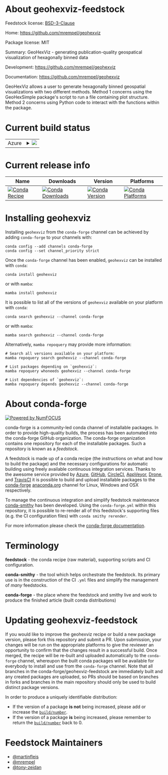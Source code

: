 About geohexviz-feedstock
=========================

Feedstock license: [BSD-3-Clause](https://github.com/conda-forge/geohexviz-feedstock/blob/main/LICENSE.txt)

Home: https://github.com/mrempel/geohexviz

Package license: MIT

Summary: GeoHexViz - generating publication-quality geospatical visualization of hexagonally binned data

Development: https://github.com/mrempel/geohexviz

Documentation: https://github.com/mrempel/geohexviz

GeoHexViz allows a user to generate hexagonally binned geospatial visualizations
with two different methods. Method 1 concerns using the GeoHexSimple package's
script to run a file containing plot structure. Method 2 concerns using Python
code to interact with the functions within the package.


Current build status
====================


<table>
    
  <tr>
    <td>Azure</td>
    <td>
      <details>
        <summary>
          <a href="https://dev.azure.com/conda-forge/feedstock-builds/_build/latest?definitionId=18626&branchName=main">
            <img src="https://dev.azure.com/conda-forge/feedstock-builds/_apis/build/status/geohexviz-feedstock?branchName=main">
          </a>
        </summary>
        <table>
          <thead><tr><th>Variant</th><th>Status</th></tr></thead>
          <tbody><tr>
              <td>linux_64_python3.10.____cpython</td>
              <td>
                <a href="https://dev.azure.com/conda-forge/feedstock-builds/_build/latest?definitionId=18626&branchName=main">
                  <img src="https://dev.azure.com/conda-forge/feedstock-builds/_apis/build/status/geohexviz-feedstock?branchName=main&jobName=linux&configuration=linux%20linux_64_python3.10.____cpython" alt="variant">
                </a>
              </td>
            </tr><tr>
              <td>linux_64_python3.11.____cpython</td>
              <td>
                <a href="https://dev.azure.com/conda-forge/feedstock-builds/_build/latest?definitionId=18626&branchName=main">
                  <img src="https://dev.azure.com/conda-forge/feedstock-builds/_apis/build/status/geohexviz-feedstock?branchName=main&jobName=linux&configuration=linux%20linux_64_python3.11.____cpython" alt="variant">
                </a>
              </td>
            </tr><tr>
              <td>linux_64_python3.12.____cpython</td>
              <td>
                <a href="https://dev.azure.com/conda-forge/feedstock-builds/_build/latest?definitionId=18626&branchName=main">
                  <img src="https://dev.azure.com/conda-forge/feedstock-builds/_apis/build/status/geohexviz-feedstock?branchName=main&jobName=linux&configuration=linux%20linux_64_python3.12.____cpython" alt="variant">
                </a>
              </td>
            </tr><tr>
              <td>linux_64_python3.13.____cp313</td>
              <td>
                <a href="https://dev.azure.com/conda-forge/feedstock-builds/_build/latest?definitionId=18626&branchName=main">
                  <img src="https://dev.azure.com/conda-forge/feedstock-builds/_apis/build/status/geohexviz-feedstock?branchName=main&jobName=linux&configuration=linux%20linux_64_python3.13.____cp313" alt="variant">
                </a>
              </td>
            </tr><tr>
              <td>linux_64_python3.9.____cpython</td>
              <td>
                <a href="https://dev.azure.com/conda-forge/feedstock-builds/_build/latest?definitionId=18626&branchName=main">
                  <img src="https://dev.azure.com/conda-forge/feedstock-builds/_apis/build/status/geohexviz-feedstock?branchName=main&jobName=linux&configuration=linux%20linux_64_python3.9.____cpython" alt="variant">
                </a>
              </td>
            </tr><tr>
              <td>osx_64_python3.10.____cpython</td>
              <td>
                <a href="https://dev.azure.com/conda-forge/feedstock-builds/_build/latest?definitionId=18626&branchName=main">
                  <img src="https://dev.azure.com/conda-forge/feedstock-builds/_apis/build/status/geohexviz-feedstock?branchName=main&jobName=osx&configuration=osx%20osx_64_python3.10.____cpython" alt="variant">
                </a>
              </td>
            </tr><tr>
              <td>osx_64_python3.11.____cpython</td>
              <td>
                <a href="https://dev.azure.com/conda-forge/feedstock-builds/_build/latest?definitionId=18626&branchName=main">
                  <img src="https://dev.azure.com/conda-forge/feedstock-builds/_apis/build/status/geohexviz-feedstock?branchName=main&jobName=osx&configuration=osx%20osx_64_python3.11.____cpython" alt="variant">
                </a>
              </td>
            </tr><tr>
              <td>osx_64_python3.12.____cpython</td>
              <td>
                <a href="https://dev.azure.com/conda-forge/feedstock-builds/_build/latest?definitionId=18626&branchName=main">
                  <img src="https://dev.azure.com/conda-forge/feedstock-builds/_apis/build/status/geohexviz-feedstock?branchName=main&jobName=osx&configuration=osx%20osx_64_python3.12.____cpython" alt="variant">
                </a>
              </td>
            </tr><tr>
              <td>osx_64_python3.13.____cp313</td>
              <td>
                <a href="https://dev.azure.com/conda-forge/feedstock-builds/_build/latest?definitionId=18626&branchName=main">
                  <img src="https://dev.azure.com/conda-forge/feedstock-builds/_apis/build/status/geohexviz-feedstock?branchName=main&jobName=osx&configuration=osx%20osx_64_python3.13.____cp313" alt="variant">
                </a>
              </td>
            </tr><tr>
              <td>osx_64_python3.9.____cpython</td>
              <td>
                <a href="https://dev.azure.com/conda-forge/feedstock-builds/_build/latest?definitionId=18626&branchName=main">
                  <img src="https://dev.azure.com/conda-forge/feedstock-builds/_apis/build/status/geohexviz-feedstock?branchName=main&jobName=osx&configuration=osx%20osx_64_python3.9.____cpython" alt="variant">
                </a>
              </td>
            </tr><tr>
              <td>win_64_python3.10.____cpython</td>
              <td>
                <a href="https://dev.azure.com/conda-forge/feedstock-builds/_build/latest?definitionId=18626&branchName=main">
                  <img src="https://dev.azure.com/conda-forge/feedstock-builds/_apis/build/status/geohexviz-feedstock?branchName=main&jobName=win&configuration=win%20win_64_python3.10.____cpython" alt="variant">
                </a>
              </td>
            </tr><tr>
              <td>win_64_python3.11.____cpython</td>
              <td>
                <a href="https://dev.azure.com/conda-forge/feedstock-builds/_build/latest?definitionId=18626&branchName=main">
                  <img src="https://dev.azure.com/conda-forge/feedstock-builds/_apis/build/status/geohexviz-feedstock?branchName=main&jobName=win&configuration=win%20win_64_python3.11.____cpython" alt="variant">
                </a>
              </td>
            </tr><tr>
              <td>win_64_python3.12.____cpython</td>
              <td>
                <a href="https://dev.azure.com/conda-forge/feedstock-builds/_build/latest?definitionId=18626&branchName=main">
                  <img src="https://dev.azure.com/conda-forge/feedstock-builds/_apis/build/status/geohexviz-feedstock?branchName=main&jobName=win&configuration=win%20win_64_python3.12.____cpython" alt="variant">
                </a>
              </td>
            </tr><tr>
              <td>win_64_python3.13.____cp313</td>
              <td>
                <a href="https://dev.azure.com/conda-forge/feedstock-builds/_build/latest?definitionId=18626&branchName=main">
                  <img src="https://dev.azure.com/conda-forge/feedstock-builds/_apis/build/status/geohexviz-feedstock?branchName=main&jobName=win&configuration=win%20win_64_python3.13.____cp313" alt="variant">
                </a>
              </td>
            </tr><tr>
              <td>win_64_python3.9.____cpython</td>
              <td>
                <a href="https://dev.azure.com/conda-forge/feedstock-builds/_build/latest?definitionId=18626&branchName=main">
                  <img src="https://dev.azure.com/conda-forge/feedstock-builds/_apis/build/status/geohexviz-feedstock?branchName=main&jobName=win&configuration=win%20win_64_python3.9.____cpython" alt="variant">
                </a>
              </td>
            </tr>
          </tbody>
        </table>
      </details>
    </td>
  </tr>
</table>

Current release info
====================

| Name | Downloads | Version | Platforms |
| --- | --- | --- | --- |
| [![Conda Recipe](https://img.shields.io/badge/recipe-geohexviz-green.svg)](https://anaconda.org/conda-forge/geohexviz) | [![Conda Downloads](https://img.shields.io/conda/dn/conda-forge/geohexviz.svg)](https://anaconda.org/conda-forge/geohexviz) | [![Conda Version](https://img.shields.io/conda/vn/conda-forge/geohexviz.svg)](https://anaconda.org/conda-forge/geohexviz) | [![Conda Platforms](https://img.shields.io/conda/pn/conda-forge/geohexviz.svg)](https://anaconda.org/conda-forge/geohexviz) |

Installing geohexviz
====================

Installing `geohexviz` from the `conda-forge` channel can be achieved by adding `conda-forge` to your channels with:

```
conda config --add channels conda-forge
conda config --set channel_priority strict
```

Once the `conda-forge` channel has been enabled, `geohexviz` can be installed with `conda`:

```
conda install geohexviz
```

or with `mamba`:

```
mamba install geohexviz
```

It is possible to list all of the versions of `geohexviz` available on your platform with `conda`:

```
conda search geohexviz --channel conda-forge
```

or with `mamba`:

```
mamba search geohexviz --channel conda-forge
```

Alternatively, `mamba repoquery` may provide more information:

```
# Search all versions available on your platform:
mamba repoquery search geohexviz --channel conda-forge

# List packages depending on `geohexviz`:
mamba repoquery whoneeds geohexviz --channel conda-forge

# List dependencies of `geohexviz`:
mamba repoquery depends geohexviz --channel conda-forge
```


About conda-forge
=================

[![Powered by
NumFOCUS](https://img.shields.io/badge/powered%20by-NumFOCUS-orange.svg?style=flat&colorA=E1523D&colorB=007D8A)](https://numfocus.org)

conda-forge is a community-led conda channel of installable packages.
In order to provide high-quality builds, the process has been automated into the
conda-forge GitHub organization. The conda-forge organization contains one repository
for each of the installable packages. Such a repository is known as a *feedstock*.

A feedstock is made up of a conda recipe (the instructions on what and how to build
the package) and the necessary configurations for automatic building using freely
available continuous integration services. Thanks to the awesome service provided by
[Azure](https://azure.microsoft.com/en-us/services/devops/), [GitHub](https://github.com/),
[CircleCI](https://circleci.com/), [AppVeyor](https://www.appveyor.com/),
[Drone](https://cloud.drone.io/welcome), and [TravisCI](https://travis-ci.com/)
it is possible to build and upload installable packages to the
[conda-forge](https://anaconda.org/conda-forge) [anaconda.org](https://anaconda.org/)
channel for Linux, Windows and OSX respectively.

To manage the continuous integration and simplify feedstock maintenance
[conda-smithy](https://github.com/conda-forge/conda-smithy) has been developed.
Using the ``conda-forge.yml`` within this repository, it is possible to re-render all of
this feedstock's supporting files (e.g. the CI configuration files) with ``conda smithy rerender``.

For more information please check the [conda-forge documentation](https://conda-forge.org/docs/).

Terminology
===========

**feedstock** - the conda recipe (raw material), supporting scripts and CI configuration.

**conda-smithy** - the tool which helps orchestrate the feedstock.
                   Its primary use is in the construction of the CI ``.yml`` files
                   and simplify the management of *many* feedstocks.

**conda-forge** - the place where the feedstock and smithy live and work to
                  produce the finished article (built conda distributions)


Updating geohexviz-feedstock
============================

If you would like to improve the geohexviz recipe or build a new
package version, please fork this repository and submit a PR. Upon submission,
your changes will be run on the appropriate platforms to give the reviewer an
opportunity to confirm that the changes result in a successful build. Once
merged, the recipe will be re-built and uploaded automatically to the
`conda-forge` channel, whereupon the built conda packages will be available for
everybody to install and use from the `conda-forge` channel.
Note that all branches in the conda-forge/geohexviz-feedstock are
immediately built and any created packages are uploaded, so PRs should be based
on branches in forks and branches in the main repository should only be used to
build distinct package versions.

In order to produce a uniquely identifiable distribution:
 * If the version of a package **is not** being increased, please add or increase
   the [``build/number``](https://docs.conda.io/projects/conda-build/en/latest/resources/define-metadata.html#build-number-and-string).
 * If the version of a package **is** being increased, please remember to return
   the [``build/number``](https://docs.conda.io/projects/conda-build/en/latest/resources/define-metadata.html#build-number-and-string)
   back to 0.

Feedstock Maintainers
=====================

* [@martinfleis](https://github.com/martinfleis/)
* [@mrempel](https://github.com/mrempel/)
* [@tony-zeidan](https://github.com/tony-zeidan/)

